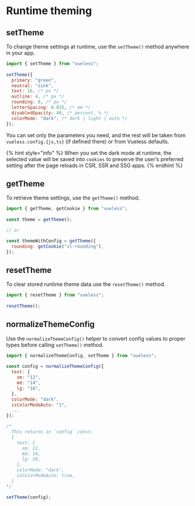 # Runtime theming

## setTheme

To change theme settings at runtime, use the `setTheme()` method anywhere in your app.

```javascript
import { setTheme } from "vueless";
    
setTheme({
  primary: "green",
  neutral: "zink",  
  text: 16, /* px */
  outline: 4, /* px */
  rounding: 8, /* px */
  letterSpacing: 0.025, /* em */
  disabledOpacity: 40, /* percent, % */
  colorMode: "dark", /* dark | light | auto */
});
```

You can set only the parameters you need, and the rest will be taken from `vueless.config.{js,ts}` (if defined there) or from Vueless defaults.

{% hint style="info" %}
When you set the dark mode at runtime, the selected value will be saved into  `cookies` to preserve the user’s preferred setting after the page reloads in CSR, SSR and SSG apps.
{% endhint %}

## getTheme

To retrieve theme settings, use the `getTheme()` method.

```javascript
import { getTheme, getCookie } from "vueless";
    
const theme = getTheme();

// or

const themeWithConfig = getTheme({
  rounding: getCookie("vl-rounding"),
});
```

## resetTheme

To clear stored runtime theme data use the `resetTheme()` method.

```javascript
import { resetTheme } from "vueless";
    
resetTheme();
```

## normalizeThemeConfig

Use the `normalizeThemeConfig()` helper to convert config values to proper types before calling `setTheme()` method.

```javascript
import { normalizeThemeConfig, setTheme } from "vueless";
    
const config = normalizeThemeConfig({
  text: {
    sm: "12",
    md: "14",
    lg: "16",
  },
  colorMode: "dark",
  isColorModeAuto: "1",
  ...
});

/*
  This returns in `config` const:
  {
    text: {
      sm: 12,
      md: 14,
      lg: 16,
    },
    colorMode: "dark",
    isColorModeAuto: true,
  }
*/

setTheme(config);
```
